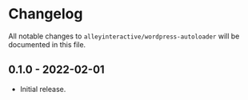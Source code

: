 # Changelog

All notable changes to `alleyinteractive/wordpress-autoloader` will be
documented in this file.

## 0.1.0 - 2022-02-01

- Initial release.
